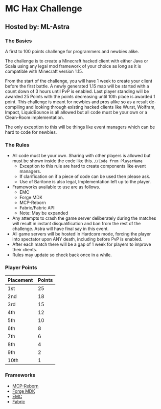 # MC Hax Challenge
## Hosted by: ML-Astra

### The Basics

A first to 100 points challenge for programmers and newbies alike.

The challenge is to create a Minecraft hacked client with either Java or Scala using any legal mod framework of your choice as long as it is compatible with Minecraft version 1.15.

From the start of the challenge, you will have 1 week to create your client before the first battle.
A newly generated 1.15 map will be started with a count down of 3 hours until PvP is enabled. Last player standing will be awarded 25 Points with the points decreasing until 10th place is awarded 1 point. 
This challenge is meant for newbies and pros alike so as a result de-compiling and looking through existing hacked clients like Wurst, Wolfram, Impact, LiquidBounce is all allowed but all code must be your own or a Clean-Room implementation. 

The only exception to this will be things like event managers which can be hard to code for newbies.

### The Rules

- All code must be your own. Sharing with other players is allowed but must be shown inside the code like this. `//Code from PlayerName`
    - Exception to this rule are hard to create components like event managers.
    - If clarification on if a piece of code can be used then please ask.
    - Use of Baritone is also legal, Implementation left up to the player.
- Frameworks available to use are as follows.
    - EMC
    - Forge MDK
    - MCP-Reborn
    - Fabric/Fabric API
    - Note: May be expanded
- Any attempts to crash the game server deliberately during the matches will result in instant disqualification and ban from the rest of the challenge. Astra will have final say in this event.
- All game servers will be hosted in Hardcore mode, forcing the player into spectator upon ANY death, including before PvP is enabled.
- After each match there will be a gap of 1 week for players to improve their clients.
- Rules may update so check back once in a while.

### Player Points
| Placement | Points |
| --------- | ------ |
| 1st | 25 |
| 2nd | 18 |
| 3rd | 15 |
| 4th | 12 |
| 5th | 10 |
| 6th | 8  |
| 7th | 6  |
| 8th | 4  |
| 9th | 2  |
|10th | 1  |

### Frameworks

- [MCP-Reborn](https://github.com/Hexeption/MCP-Reborn)
- [Forge MDK](http://files.minecraftforge.net/maven/net/minecraftforge/forge/index_1.15.2.html)
- [EMC](https://gitlab.com/EMC-Framework)
- [Fabric](https://fabricmc.net/)
